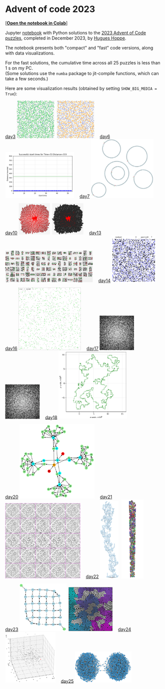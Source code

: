 # Advent of code 2023

[[**Open the notebook in Colab**]](https://colab.research.google.com/github/hhoppe/advent_of_code/blob/main/2023/advent_of_code_2023.ipynb)

Jupyter [notebook](https://github.com/hhoppe/advent_of_code/blob/main/2023/advent_of_code_2023.ipynb)
with Python solutions to the
[2023 Advent of Code puzzles](https://adventofcode.com/2023),
completed in December 2023,
by [Hugues Hoppe](http://hhoppe.com/).

The notebook presents both "compact" and "fast" code versions, along with data visualizations.

For the fast solutions, the cumulative time across all 25 puzzles is less than 1 s on my PC.<br/>
(Some solutions use the `numba` package to jit-compile functions, which can take a few seconds.)

Here are some visualization results (obtained by setting `SHOW_BIG_MEDIA = True`):

<p>
<a href="https://nbviewer.org/github/hhoppe/advent_of_code/blob/main/2023/advent_of_code_2023.ipynb#day3">day3</a>
 <img src="results/day03a.png" width="120">&nbsp;
 <img src="results/day03b.png" width="120">&emsp;
<a href="https://nbviewer.org/github/hhoppe/advent_of_code/blob/main/2023/advent_of_code_2023.ipynb#day6">day6</a>
 <img src="results/day06.gif" width="220">&emsp;
<a href="https://nbviewer.org/github/hhoppe/advent_of_code/blob/main/2023/advent_of_code_2023.ipynb#day7">day7</a>
 <img src="results/day07.png" width="200">
</p>

<p>
<a href="https://nbviewer.org/github/hhoppe/advent_of_code/blob/main/2023/advent_of_code_2023.ipynb#day10">day10</a>
 <img src="results/day10a.png" width="100">&nbsp;
 <img src="results/day10b.png" width="100">&emsp;
<a href="https://nbviewer.org/github/hhoppe/advent_of_code/blob/main/2023/advent_of_code_2023.ipynb#day13">day13</a>
 <img src="results/day13.png" width="280">&emsp;
<a href="https://nbviewer.org/github/hhoppe/advent_of_code/blob/main/2023/advent_of_code_2023.ipynb#day14">day14</a>
 <img src="results/day14.gif" width="140">
</p>

<p>
<a href="https://nbviewer.org/github/hhoppe/advent_of_code/blob/main/2023/advent_of_code_2023.ipynb#day16">day16</a>
 <img src="results/day16a.gif" width="200">&emsp;
<a href="https://nbviewer.org/github/hhoppe/advent_of_code/blob/main/2023/advent_of_code_2023.ipynb#day17">day17</a>
 <img src="results/day17a.gif" width="110">&nbsp;
 <img src="results/day17b.gif" width="110">&emsp;
<a href="https://nbviewer.org/github/hhoppe/advent_of_code/blob/main/2023/advent_of_code_2023.ipynb#day18">day18</a>
 <img src="results/day18b.png" width="220">
</p>

<p>
<a href="https://nbviewer.org/github/hhoppe/advent_of_code/blob/main/2023/advent_of_code_2023.ipynb#day20">day20</a>
 <img src="results/day20.png" width="240">&emsp;
<a href="https://nbviewer.org/github/hhoppe/advent_of_code/blob/main/2023/advent_of_code_2023.ipynb#day21">day21</a>
 <img src="results/day21a.gif" width="240">&emsp;
<a href="https://nbviewer.org/github/hhoppe/advent_of_code/blob/main/2023/advent_of_code_2023.ipynb#day22">day22</a>
 <img src="results/day22a.png" width="60">&nbsp;
 <img src="results/day22b.gif" width="72">
</p>

<p>
<a href="https://nbviewer.org/github/hhoppe/advent_of_code/blob/main/2023/advent_of_code_2023.ipynb#day23">day23</a>
 <img src="results/day23d.png" width="150">&nbsp;
 <img src="results/day23b.png" width="140">&emsp;
<a href="https://nbviewer.org/github/hhoppe/advent_of_code/blob/main/2023/advent_of_code_2023.ipynb#day24">day24</a>
 <img src="results/day24.gif" width="160">&emsp;
<a href="https://nbviewer.org/github/hhoppe/advent_of_code/blob/main/2023/advent_of_code_2023.ipynb#day25">day25</a>
 <img src="results/day25.png" width="180">
</p>
